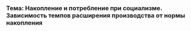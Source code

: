 ### Тема: Накопление и потребление при социализме. Зависимость темпов расширения производства от нормы накопления